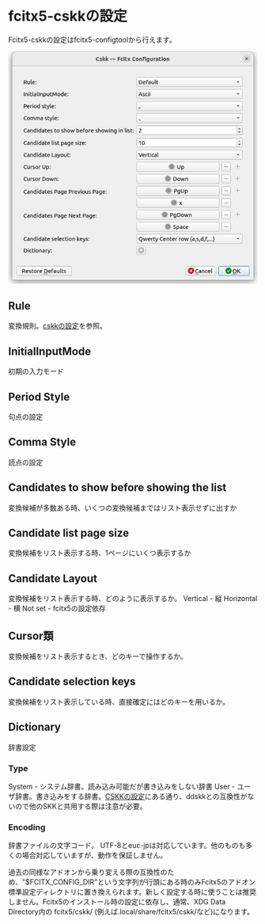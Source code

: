 # fcitx5-cskkの設定

Fcitx5-cskkの設定はfcitx5-configtoolから行えます。

![設定画面スクリーンショット](img/fcitx5-cskk-config-screen.png)

## Rule
変換規則。[cskkの設定](CSKK_configuration.md)を参照。

## InitialInputMode
初期の入力モード

## Period Style
句点の設定

## Comma Style
読点の設定

## Candidates to show before showing the list
変換候補が多数ある時、いくつの変換候補まではリスト表示せずに出すか

## Candidate list page size
変換候補をリスト表示する時、1ページにいくつ表示するか

## Candidate Layout
変換候補をリスト表示する時、どのように表示するか。
Vertical - 縦
Horizontal - 横
Not set - fcitx5の設定依存

## Cursor類
変換候補をリスト表示するとき、どのキーで操作するか。

## Candidate selection keys
変換候補をリスト表示している時、直接確定にはどのキーを用いるか。

## Dictionary
辞書設定

### Type
System - システム辞書。読み込み可能だが書き込みをしない辞書
User - ユーザ辞書。書き込みをする辞書。[CSKKの設定](CSKK_configuration.md)にある通り、ddskkとの互換性がないので他のSKKと共用する際は注意が必要。

### Encoding
辞書ファイルの文字コード。
UTF-8とeuc-jpは対応しています。他のものも多くの場合対応していますが、動作を保証しません。


過去の同様なアドオンから乗り変える際の互換性のため、"$FCITX_CONFIG_DIR"という文字列が行頭にある時のみFcitx5のアドオン標準設定ディレクトリに置き換えられます。新しく設定する時に使うことは推奨しません。Fcitx5のインストール時の設定に依存し、通常、XDG Data Directory内の fcitx5/cskk/ (例えば.local/share/fcitx5/cskk/など)になります。
